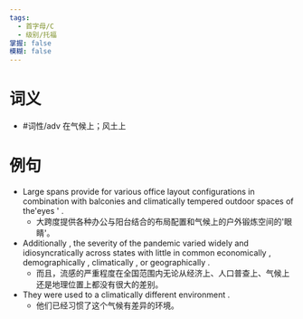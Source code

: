 ```yaml
---
tags:
  - 首字母/C
  - 级别/托福
掌握: false
模糊: false
---
```

# 词义
- #词性/adv  在气候上；风土上
# 例句
- Large spans provide for various office layout configurations in combination with balconies and climatically tempered outdoor spaces of the'eyes ' .
	- 大跨度提供各种办公与阳台结合的布局配置和气候上的户外锻炼空间的'眼睛'。
- Additionally , the severity of the pandemic varied widely and idiosyncratically across states with little in common economically , demographically , climatically , or geographically .
	- 而且，流感的严重程度在全国范围内无论从经济上、人口普查上、气候上还是地理位置上都没有很大的差别。
- They were used to a climatically different environment .
	- 他们已经习惯了这个气候有差异的环境。
